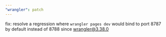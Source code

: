 ```yaml
---
"wrangler": patch
---
```


fix: resolve a regression where `wrangler pages dev` would bind to port 8787 by default instead of 8788 since wrangler@3.38.0
